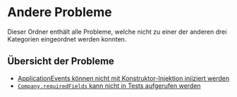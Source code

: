 # Andere Probleme

Dieser Ordner enthält alle Probleme, welche nicht zu einer der anderen drei Kategorien eingeordnet werden konnten.

## Übersicht der Probleme
- [ApplicationEvents können nicht mit Konstruktor-Injektion injiziert werden](constructor_injection.md)
- [`Company.requiredFields` kann nicht in Tests aufgerufen werden](required_fields.md)